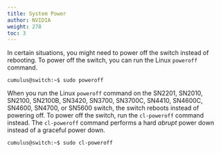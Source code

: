 ```yaml
---
title: System Power
author: NVIDIA
weight: 278
toc: 3
---
```

In certain situations, you might need to power off the switch instead of rebooting. To power off the switch, you can run the Linux `poweroff` command.

```
cumulus@switch:~$ sudo poweroff
```

When you run the Linux `poweroff` command on the SN2201, SN2010, SN2100, SN2100B, SN3420, SN3700, SN3700C, SN4410, SN4600C, SN4600, SN4700, or SN5600 switch, the switch reboots instead of powering off. To power off the switch, run the `cl-poweroff` command instead. The `cl-poweroff` command performs a hard *abrupt* power down instead of a graceful power down.

```
cumulus@switch:~$ sudo cl-poweroff
```
